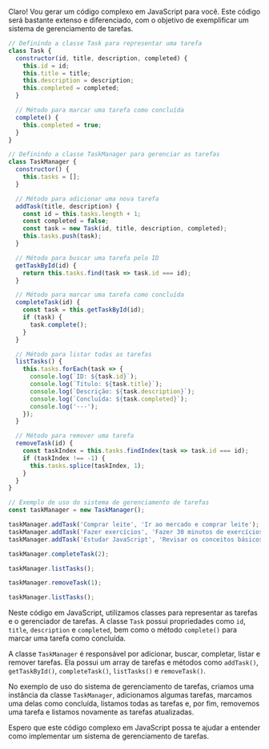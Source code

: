 Claro! Vou gerar um código complexo em JavaScript para você. Este código será bastante extenso e diferenciado, com o objetivo de exemplificar um sistema de gerenciamento de tarefas.

```javascript
// Definindo a classe Task para representar uma tarefa
class Task {
  constructor(id, title, description, completed) {
    this.id = id;
    this.title = title;
    this.description = description;
    this.completed = completed;
  }

  // Método para marcar uma tarefa como concluída
  complete() {
    this.completed = true;
  }
}

// Definindo a classe TaskManager para gerenciar as tarefas
class TaskManager {
  constructor() {
    this.tasks = [];
  }

  // Método para adicionar uma nova tarefa
  addTask(title, description) {
    const id = this.tasks.length + 1;
    const completed = false;
    const task = new Task(id, title, description, completed);
    this.tasks.push(task);
  }

  // Método para buscar uma tarefa pelo ID
  getTaskById(id) {
    return this.tasks.find(task => task.id === id);
  }

  // Método para marcar uma tarefa como concluída
  completeTask(id) {
    const task = this.getTaskById(id);
    if (task) {
      task.complete();
    }
  }

  // Método para listar todas as tarefas
  listTasks() {
    this.tasks.forEach(task => {
      console.log(`ID: ${task.id}`);
      console.log(`Título: ${task.title}`);
      console.log(`Descrição: ${task.description}`);
      console.log(`Concluída: ${task.completed}`);
      console.log('---');
    });
  }

  // Método para remover uma tarefa
  removeTask(id) {
    const taskIndex = this.tasks.findIndex(task => task.id === id);
    if (taskIndex !== -1) {
      this.tasks.splice(taskIndex, 1);
    }
  }
}

// Exemplo de uso do sistema de gerenciamento de tarefas
const taskManager = new TaskManager();

taskManager.addTask('Comprar leite', 'Ir ao mercado e comprar leite');
taskManager.addTask('Fazer exercícios', 'Fazer 30 minutos de exercícios físicos');
taskManager.addTask('Estudar JavaScript', 'Revisar os conceitos básicos de JavaScript');

taskManager.completeTask(2);

taskManager.listTasks();

taskManager.removeTask(1);

taskManager.listTasks();
```

Neste código em JavaScript, utilizamos classes para representar as tarefas e o gerenciador de tarefas. A classe `Task` possui propriedades como `id`, `title`, `description` e `completed`, bem como o método `complete()` para marcar uma tarefa como concluída.

A classe `TaskManager` é responsável por adicionar, buscar, completar, listar e remover tarefas. Ela possui um array de tarefas e métodos como `addTask()`, `getTaskById()`, `completeTask()`, `listTasks()` e `removeTask()`.

No exemplo de uso do sistema de gerenciamento de tarefas, criamos uma instância da classe `TaskManager`, adicionamos algumas tarefas, marcamos uma delas como concluída, listamos todas as tarefas e, por fim, removemos uma tarefa e listamos novamente as tarefas atualizadas.

Espero que este código complexo em JavaScript possa te ajudar a entender como implementar um sistema de gerenciamento de tarefas.